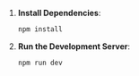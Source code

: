 1. **Install Dependencies**:

    ```bash
    npm install
    ```

2. **Run the Development Server**:

    ```bash
    npm run dev
    ```

